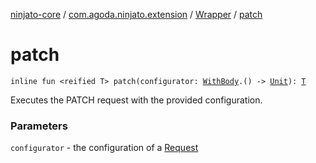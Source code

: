 [ninjato-core](../../index.md) / [com.agoda.ninjato.extension](../index.md) / [Wrapper](index.md) / [patch](./patch.md)

# patch

`inline fun <reified T> patch(configurator: `[`WithBody`](../../com.agoda.ninjato.http/-request/-configurator/-with-body/index.md)`.() -> `[`Unit`](https://kotlinlang.org/api/latest/jvm/stdlib/kotlin/-unit/index.html)`): `[`T`](patch.md#T)

Executes the PATCH request with the provided configuration.

### Parameters

`configurator` - the configuration of a [Request](../../com.agoda.ninjato.http/-request/index.md)